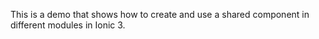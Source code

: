 This is a demo that shows how to create and use a shared component in different
modules in Ionic 3.
